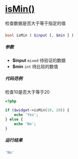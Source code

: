 [isMin()](http://twinh.github.com/widget/api/isMin)
===================================================

检查数据是否大于等于指定的值

### 
```php
bool isMin ( $input [, $min ] )
```

##### 参数
* **$input** `mixed` 待验证的数据
* **$min** `int` 待比较的数值

##### 代码范例
检查10是否大于等于20
```php
<?php
 
if ($widget->isMin(10, 20)) {
    echo 'Yes';
} else {
    echo 'No';
}
```
##### 运行结果
```php
'No'
```
